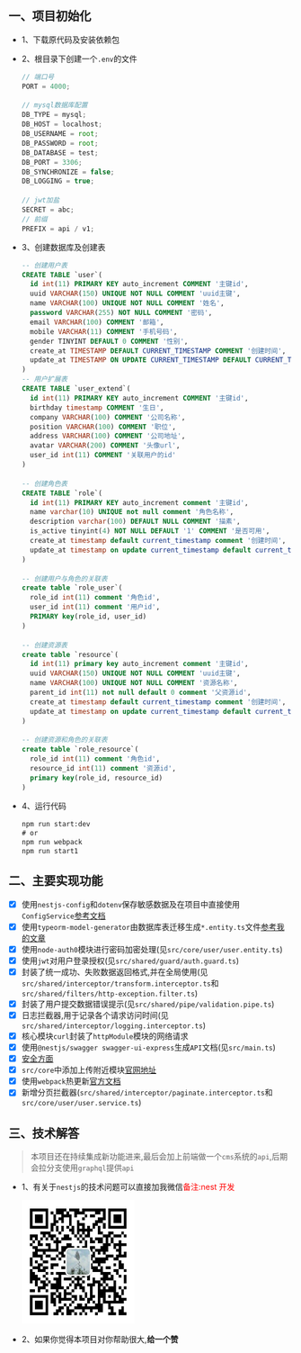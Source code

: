 ## 一、项目初始化

- 1、下载原代码及安装依赖包
- 2、根目录下创建一个`.env`的文件

  ```js
  // 端口号
  PORT = 4000;

  // mysql数据库配置
  DB_TYPE = mysql;
  DB_HOST = localhost;
  DB_USERNAME = root;
  DB_PASSWORD = root;
  DB_DATABASE = test;
  DB_PORT = 3306;
  DB_SYNCHRONIZE = false;
  DB_LOGGING = true;

  // jwt加盐
  SECRET = abc;
  // 前缀
  PREFIX = api / v1;
  ```

* 3、创建数据库及创建表

  ```sql
  -- 创建用户表
  CREATE TABLE `user`(
    id int(11) PRIMARY KEY auto_increment COMMENT '主键id',
    uuid VARCHAR(150) UNIQUE NOT NULL COMMENT 'uuid主键',
    name VARCHAR(100) UNIQUE NOT NULL COMMENT '姓名',
    password VARCHAR(255) NOT NULL COMMENT '密码',
    email VARCHAR(100) COMMENT '邮箱',
    mobile VARCHAR(11) COMMENT '手机号码',
    gender TINYINT DEFAULT 0 COMMENT '性别',
    create_at TIMESTAMP DEFAULT CURRENT_TIMESTAMP COMMENT '创建时间',
    update_at TIMESTAMP ON UPDATE CURRENT_TIMESTAMP DEFAULT CURRENT_TIMESTAMP COMMENT '更新时间'
  )
  -- 用户扩展表
  CREATE TABLE `user_extend`(
    id int(11) PRIMARY KEY auto_increment COMMENT '主键id',
    birthday timestamp COMMENT '生日',
    company VARCHAR(100) COMMENT '公司名称',
    position VARCHAR(100) COMMENT '职位',
    address VARCHAR(100) COMMENT '公司地址',
    avatar VARCHAR(200) COMMENT '头像url',
    user_id int(11) COMMENT '关联用户的id'
  )

  -- 创建角色表
  CREATE TABLE `role`(
    id int(11) PRIMARY KEY auto_increment comment '主键id',
    name varchar(10) UNIQUE not null comment '角色名称',
    description varchar(100) DEFAULT NULL COMMENT '描素',
    is_active tinyint(4) NOT NULL DEFAULT '1' COMMENT '是否可用',
    create_at timestamp default current_timestamp comment '创建时间',
    update_at timestamp on update current_timestamp default current_timestamp comment '更新时间'
  )

  -- 创建用户与角色的关联表
  create table `role_user`(
    role_id int(11) comment '角色id',
    user_id int(11) comment '用户id',
    PRIMARY key(role_id, user_id)
  )

  -- 创建资源表
  create table `resource`(
    id int(11) primary key auto_increment comment '主键id',
    uuid VARCHAR(150) UNIQUE NOT NULL COMMENT 'uuid主键',
    name VARCHAR(100) UNIQUE NOT NULL COMMENT '资源名称',
    parent_id int(11) not null default 0 comment '父资源id',
    create_at timestamp default current_timestamp comment '创建时间',
    update_at timestamp on update current_timestamp default current_timestamp comment '更新时间'
  )

  -- 创建资源和角色的关联表
  create table `role_resource`(
    role_id int(11) comment '角色id',
    resource_id int(11) comment '资源id',
    primary key(role_id, resource_id)
  )
  ```

* 4、运行代码

  ```shell
  npm run start:dev
  # or
  npm run webpack
  npm run start1
  ```

## 二、主要实现功能

- [x] 使用`nestjs-config`和`dotenv`保存敏感数据及在项目中直接使用`ConfigService`[参考文档](https://docs.nestjs.com/techniques/configuration)
- [x] 使用`typeorm-model-generator`由数据库表迁移生成`*.entity.ts`文件[参考我的文章](https://blog.csdn.net/kuangshp128/article/details/98062662)
- [x] 使用`node-auth0`模块进行密码加密处理(见`src/core/user/user.entity.ts`)
- [x] 使用`jwt`对用户登录授权(见`src/shared/guard/auth.guard.ts`)
- [x] 封装了统一成功、失败数据返回格式,并在全局使用(见`src/shared/interceptor/transform.interceptor.ts`和`src/shared/filters/http-exception.filter.ts`)
- [x] 封装了用户提交数据错误提示(见`src/shared/pipe/validation.pipe.ts`)
- [x] 日志拦截器,用于记录各个请求访问时间(见`src/shared/interceptor/logging.interceptor.ts`)
- [x] 核心模块`curl`封装了`httpModule`模块的网络请求
- [x] 使用`@nestjs/swagger swagger-ui-express`生成`API`文档(见`src/main.ts`)
- [x] [安全方面](https://docs.nestjs.com/techniques/security)
- [x] `src/core`中添加上传附近模块[官网地址](https://docs.nestjs.com/techniques/file-upload)
- [x] 使用`webpack`热更新[官方文档](https://docs.nestjs.com/techniques/hot-reload)
- [x] 新增分页拦截器(`src/shared/interceptor/paginate.interceptor.ts`和`src/core/user/user.service.ts`)

## 三、技术解答

> 本项目还在持续集成新功能进来,最后会加上前端做一个`cms`系统的`api`,后期会拉分支使用`graphql`提供`api`

- 1、有关于`nestjs`的技术问题可以直接加我微信<font color="#f00">备注:nest 开发</font>

  <img src="./wx.jpg" width = "200" height = "220" div />

- 2、如果你觉得本项目对你帮助很大,**给一个赞**
